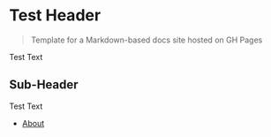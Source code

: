 #  Test Header
> Template for a Markdown-based docs site hosted on GH Pages

Test Text


## Sub-Header


Test Text


- [About](pages/about.md)

